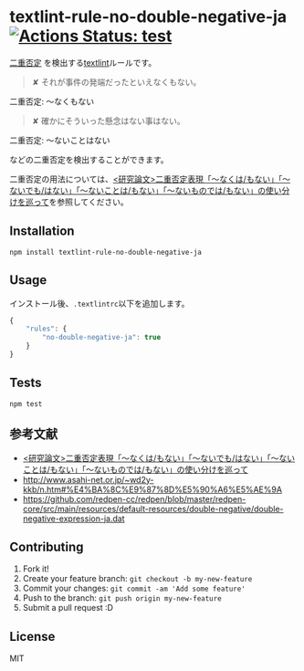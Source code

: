 # textlint-rule-no-double-negative-ja [![Actions Status: test](https://github.com/textlint-ja/textlint-rule-no-double-negative-ja/workflows/test/badge.svg)](https://github.com/textlint-ja/textlint-rule-no-double-negative-ja/actions?query=workflow%3A"test")

[二重否定](https://ja.wikipedia.org/wiki/%E4%BA%8C%E9%87%8D%E5%90%A6%E5%AE%9A_(%E8%A8%80%E8%AA%9E%E5%AD%A6) "二重否定")
を検出する[textlint](https://github.com/textlint/textlint "textlint")ルールです。

> ✘ それが事件の発端だったといえなくもない。

二重否定: 〜なくもない

> ✘ 確かにそういった懸念はない事はない。

二重否定: 〜ないことはない

などの二重否定を検出することができます。

二重否定の用法については、[<研究論文>二重否定表現「～なくは/もない」「～ないでも/はない」「～ないことは/もない」「～ないものでは/もない」の使い分けを巡って](https://repository.kulib.kyoto-u.ac.jp/dspace/bitstream/2433/187059/1/Ronko3_043.pdf)を参照してください。

## Installation

    npm install textlint-rule-no-double-negative-ja

## Usage

インストール後、`.textlintrc`以下を追加します。

```js
{
    "rules": {
        "no-double-negative-ja": true
    }
}
```

## Tests

    npm test

## 参考文献

- [<研究論文>二重否定表現「～なくは/もない」「～ないでも/はない」「～ないことは/もない」「～ないものでは/もない」の使い分けを巡って](https://repository.kulib.kyoto-u.ac.jp/dspace/bitstream/2433/187059/1/Ronko3_043.pdf)
- http://www.asahi-net.or.jp/~wd2y-kkb/n.htm#%E4%BA%8C%E9%87%8D%E5%90%A6%E5%AE%9A
- https://github.com/redpen-cc/redpen/blob/master/redpen-core/src/main/resources/default-resources/double-negative/double-negative-expression-ja.dat

## Contributing

1. Fork it!
2. Create your feature branch: `git checkout -b my-new-feature`
3. Commit your changes: `git commit -am 'Add some feature'`
4. Push to the branch: `git push origin my-new-feature`
5. Submit a pull request :D

## License

MIT
